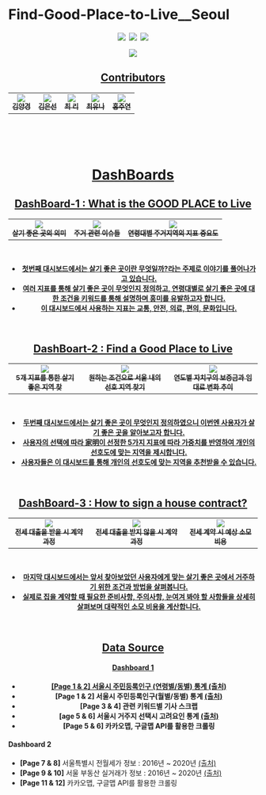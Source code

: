 # Find-Good-Place-to-Live__Seoul
<h4 align='center'>
<p>
<a href="https://public.tableau.com/app/profile/.26706782"><img src="https://img.shields.io/badge/Tableau Public-E97627?style=flat-square&logo=Tableau&logoColor=white&link=https://public.tableau.com/app/profile/.26706782"/></a>&nbsp
<a href="https://choirhee.github.io/Find-Good-Place-to-Live__Seoul/find_sweet_home/"><img src="https://img.shields.io/badge/Website-181717?style=flat-square&logo=GitHub&logoColor=white&link=https://choirhee.github.io/Find-Good-Place-to-Live__Seoul/find_sweet_home/"/></a>&nbsp
<a href="https://www.instagram.com/find.good.place.to.live__seoul/"><img src="https://img.shields.io/badge/Instagram-E4405F?style=flat-square&logo=Instagram&logoColor=white&link=https://www.instagram.com/find.good.place.to.live__seoul/"/>
</p>

  <tr>
    <td align="center"> <a href="https://choirhee.github.io/Find-Good-Place-to-Live__Seoul/find_sweet_home/"><img src="https://user-images.githubusercontent.com/65180076/149660958-c6593077-fa63-4419-a459-8e74cb77c41c.png"></td>
  </tr>
<br>

## Contributors
<table>
  <tr>
      <td align="center"><a href="https://github.com/hkyoyj2yk"><img src="https://user-images.githubusercontent.com/65180076/149651230-9cd80d86-431e-4044-96b8-09d1a3f44bd4.png"><br /><sub><b>김양경</b></sub></td>
      <td align="center"><a href="https://github.com/sun1187"><img src="https://user-images.githubusercontent.com/65180076/149651240-7861c331-d40b-4dac-acde-2e73dce2deac.jpg"><br /><sub><b>김은선</b></sub></td>
      <td align="center"><a href="https://github.com/ChoiRhee"><img src="https://user-images.githubusercontent.com/65180076/149651288-175430bd-0d83-4ca5-83a5-2094602d5e9d.png"><br /><sub><b>최  리</b></sub></td>
      <td align="center"><a href="https://github.com/milkyuna"><img src="https://user-images.githubusercontent.com/65180076/149651265-770480c9-e52b-4ede-9555-c529be870455.png"><br /><sub><b>최유나</b></sub></td> 
      <td align="center"><a href="https://github.com/hongjennny"><img src="https://user-images.githubusercontent.com/65180076/149651258-b136ce53-14be-4490-83bb-375d67e2cdfd.png"><br /><sub><b>홍주연</b></sub></td>
  </tr>
</table>
<br>
<br>
<br>

# DashBoards
## DashBoard-1 : What is the GOOD PLACE to Live
<table>
  <tr>
    <td align="center"><img src="https://user-images.githubusercontent.com/65180076/150513244-04a6d32b-b168-4203-b0d3-cd4ac5175670.png"><br /><sub><b>살기 좋은 곳의 의미</b></sub></td>
    <td align="center"><img src="https://user-images.githubusercontent.com/65180076/150513292-33ec3953-7b48-4481-8995-68c1d4834ce9.png"><br /><sub><b>주거 관련 이슈들</b></sub></td>
    <td align="center"><img src="https://user-images.githubusercontent.com/65180076/150513323-b5a91993-c6f4-4ab1-b6d3-bf0e76310b0c.png"><br /><sub><b>연령대별 주거지역의 지표 중요도</b></sub></td>      
  </tr>
</table>
<br>
  
- 첫번째 대시보드에서는 살기 좋은 곳이란 무엇일까?라는 주제로 이야기를 풀어나가고 있습니다.
- 여러 지표를 통해 살기 좋은 곳이 무엇인지 정의하고, 연령대별로 살기 좋은 곳에 대한 조건을 키워드를 통해 설명하며 흥미를 유발하고자 합니다.
- 이 대시보드에서 사용하는 지표는 교통, 안전, 의료, 편의, 문화입니다.
<br>

## DashBoart-2 : Find a Good Place to Live
<table>
  <tr>
    <td align="center"><img src="https://user-images.githubusercontent.com/65180076/150513373-6f2b52eb-eb7e-48a9-aee4-e66ec855f1f5.png"><br /><sub><b>5개 지표를 통한 살기 좋은 지역 찾</b></sub></td>
    <td align="center"><img src="https://user-images.githubusercontent.com/65180076/150513375-8e6f6301-084d-467f-956f-d12ef12ba083.png"><br /><sub><b>원하는 조건으로 서울 내의 선호 지역 찾기</b></sub></td>
    <td align="center"><img src="https://user-images.githubusercontent.com/65180076/150513366-62d90ac9-9a61-4362-929a-02caea39597f.png"><br /><sub><b>연도별 자치구의 보증금과 임대료 변화 추이</b></sub></td>      
  </tr>
</table>
<br>

- 두번째 대시보드에서는 살기 좋은 곳이 무엇인지 정의하였으니 이번엔 사용자가 살기 좋은 곳을 알아보고자 합니다.
- 사용자의 선택에 따라 家明이 선정한 5가지 지표에 따라 가중치를 반영하여 개인의 선호도에 맞는 지역을 제시합니다.
- 사용자들은 이 대시보드를 통해 개인의 선호도에 맞는 지역을 추천받을 수 있습니다.
<br>

## DashBoard-3 : How to sign a house contract?
<table>
  <tr>
    <td align="center"><img src="https://user-images.githubusercontent.com/65180076/150513449-f7282754-8175-4704-acf7-a1451091a257.png"><br /><sub><b>전세 대출을 받을 시 계약 과정</b></sub></td>
    <td align="center"><img src="https://user-images.githubusercontent.com/65180076/150513440-3d13716f-905e-4b61-a28d-5e0a5668e312.png"><br /><sub><b>전세 대출을 받지 않을 시 계약 과정</b></sub></td>
    <td align="center"><img src="https://user-images.githubusercontent.com/65180076/150513448-7d225832-b870-417a-8068-2022eb976b05.png"><br /><sub><b>전세 계약 시 예상 소모비용</b></sub></td>   
  </tr>
</table>
<br>

- 마지막 대시보드에서는 앞서 찾아보았던 사용자에게 맞는 살기 좋은 곳에서 거주하기 위한 조건과 방법을 살펴봅니다.
- 실제로 집을 계약할 때 필요한 준비사항, 주의사항, 눈여겨 봐야 할 사항들을 상세히 살펴보며 대략적인 소모 비용을 계산합니다. 
<br>

## Data Source
#### Dashboard 1
  
- **[Page 1 & 2]** 서울시 주민등록인구 (연령별/동별) 통계 [(출처)](https://data.seoul.go.kr/dataList/10727/S/2/datasetView.do)
- **[Page 1 & 2]** 서울시 주민등록인구(월별/동별) 통계 [(출처)](https://data.seoul.go.kr/dataList/11068/S/2/datasetView.do)
- **[Page 3 & 4]** 관련 키워드별 기사 스크랩
- **[age 5 & 6]** 서울시 거주지 선택시 고려요인 통계 [(출처)](https://data.seoul.go.kr/dataList/10275/S/2/datasetView.do#)
- **[Page 5 & 6]** 카카오맵, 구글맵 API를 활용한 크롤링

#### Dashboard 2
- **[Page 7 & 8]** 서울특별시 전월세가 정보 : 2016년 ~ 2020년 [(출처)](http://data.seoul.go.kr/dataList/OA-15549/S/1/datasetView.do)
- **[Page 9 & 10]** 서울 부동산 실거래가 정보 : 2016년 ~ 2020년 [(출처)](http://data.seoul.go.kr/dataList/OA-15548/S/1/datasetView.do)
- **[Page 11 & 12]** 카카오맵, 구글맵 API를 활용한 크롤링
